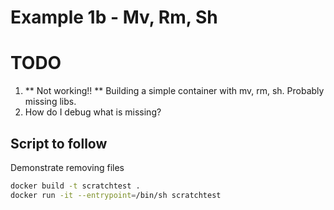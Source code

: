 # Example 1b - Mv, Rm, Sh

# TODO
1. ** Not working!! ** Building a simple container with mv, rm, sh.  Probably missing libs. 
1. How do I debug what is missing? 

## Script to follow
Demonstrate removing files

```sh 
docker build -t scratchtest .
docker run -it --entrypoint=/bin/sh scratchtest
```


